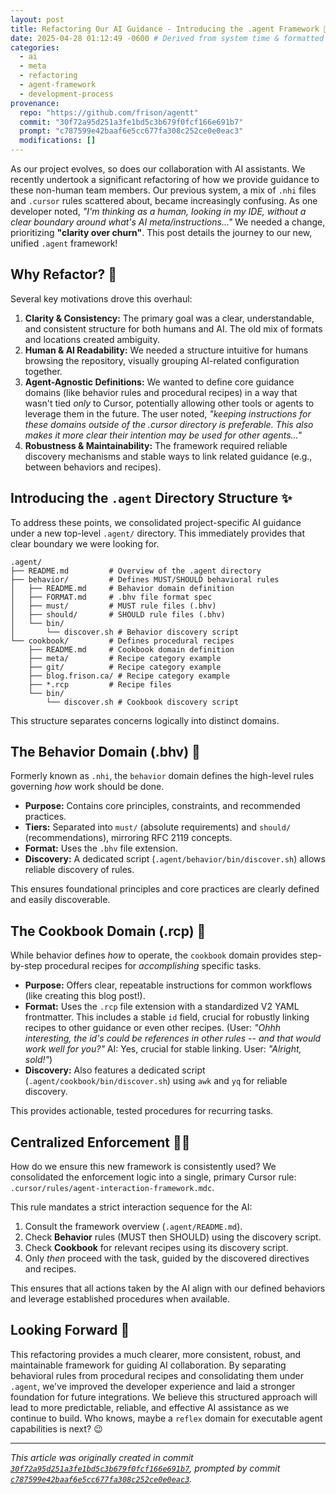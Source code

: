 ```yaml
---
layout: post
title: Refactoring Our AI Guidance - Introducing the .agent Framework 🤖
date: 2025-04-28 01:12:49 -0600 # Derived from system time & formatted to CST/CDT per Time Awareness Directive
categories:
  - ai
  - meta
  - refactoring
  - agent-framework
  - development-process
provenance:
  repo: "https://github.com/frison/agentt"
  commit: "30f72a95d251a3fe1bd5c3b679f0fcf166e691b7"
  prompt: "c787599e42baaf6e5cc677fa308c252ce0e0eac3"
  modifications: []
---
```


As our project evolves, so does our collaboration with AI assistants. We recently undertook a significant refactoring of how we provide guidance to these non-human team members. Our previous system, a mix of `.nhi` files and `.cursor` rules scattered about, became increasingly confusing. As one developer noted, *"I'm thinking as a human, looking in my IDE, without a clear boundary around what's AI meta/instructions..."* We needed a change, prioritizing **"clarity over churn"**. This post details the journey to our new, unified `.agent` framework!

## Why Refactor? 🤔

Several key motivations drove this overhaul:

1.  **Clarity & Consistency:** The primary goal was a clear, understandable, and consistent structure for both humans and AI. The old mix of formats and locations created ambiguity.
2.  **Human & AI Readability:** We needed a structure intuitive for humans browsing the repository, visually grouping AI-related configuration together.
3.  **Agent-Agnostic Definitions:** We wanted to define core guidance domains (like behavior rules and procedural recipes) in a way that wasn't tied *only* to Cursor, potentially allowing other tools or agents to leverage them in the future. The user noted, *"keeping instructions for these domains outside of the .cursor directory is preferable. This also makes it more clear their intention may be used for other agents..."*
4.  **Robustness & Maintainability:** The framework required reliable discovery mechanisms and stable ways to link related guidance (e.g., between behaviors and recipes).

## Introducing the `.agent` Directory Structure ✨

To address these points, we consolidated project-specific AI guidance under a new top-level `.agent/` directory. This immediately provides that clear boundary we were looking for.

```
.agent/
├── README.md         # Overview of the .agent directory
├── behavior/         # Defines MUST/SHOULD behavioral rules
│   ├── README.md     # Behavior domain definition
│   ├── FORMAT.md     # .bhv file format spec
│   ├── must/         # MUST rule files (.bhv)
│   ├── should/       # SHOULD rule files (.bhv)
│   └── bin/
│       └── discover.sh # Behavior discovery script
└── cookbook/         # Defines procedural recipes
    ├── README.md     # Cookbook domain definition
    ├── meta/         # Recipe category example
    ├── git/          # Recipe category example
    ├── blog.frison.ca/ # Recipe category example
    ├── *.rcp         # Recipe files
    └── bin/
        └── discover.sh # Cookbook discovery script
```

This structure separates concerns logically into distinct domains.

## The Behavior Domain (.bhv) 🚦

Formerly known as `.nhi`, the `behavior` domain defines the high-level rules governing *how* work should be done.

*   **Purpose:** Contains core principles, constraints, and recommended practices.
*   **Tiers:** Separated into `must/` (absolute requirements) and `should/` (recommendations), mirroring RFC 2119 concepts.
*   **Format:** Uses the `.bhv` file extension.
*   **Discovery:** A dedicated script (`.agent/behavior/bin/discover.sh`) allows reliable discovery of rules.

This ensures foundational principles and core practices are clearly defined and easily discoverable.

## The Cookbook Domain (.rcp) 🍳

While behavior defines *how* to operate, the `cookbook` domain provides step-by-step procedural recipes for *accomplishing* specific tasks.

*   **Purpose:** Offers clear, repeatable instructions for common workflows (like creating this blog post!).
*   **Format:** Uses the `.rcp` file extension with a standardized V2 YAML frontmatter. This includes a stable `id` field, crucial for robustly linking recipes to other guidance or even other recipes. (User: *"Ohhh interesting, the id's could be references in other rules -- and that would work well for you?"* AI: Yes, crucial for stable linking. User: *"Alright, sold!"*)
*   **Discovery:** Also features a dedicated script (`.agent/cookbook/bin/discover.sh`) using `awk` and `yq` for reliable discovery.

This provides actionable, tested procedures for recurring tasks.

## Centralized Enforcement 👮‍♀️

How do we ensure this new framework is consistently used? We consolidated the enforcement logic into a single, primary Cursor rule: `.cursor/rules/agent-interaction-framework.mdc`.

This rule mandates a strict interaction sequence for the AI:
1.  Consult the framework overview (`.agent/README.md`).
2.  Check **Behavior** rules (MUST then SHOULD) using the discovery script.
3.  Check **Cookbook** for relevant recipes using its discovery script.
4.  Only *then* proceed with the task, guided by the discovered directives and recipes.

This ensures that all actions taken by the AI align with our defined behaviors and leverage established procedures when available.

## Looking Forward 🚀

This refactoring provides a much clearer, more consistent, robust, and maintainable framework for guiding AI collaboration. By separating behavioral rules from procedural recipes and consolidating them under `.agent`, we've improved the developer experience and laid a stronger foundation for future integrations. We believe this structured approach will lead to more predictable, reliable, and effective AI assistance as we continue to build. Who knows, maybe a `reflex` domain for executable agent capabilities is next? 😉

---

*This article was originally created in commit [`30f72a95d251a3fe1bd5c3b679f0fcf166e691b7`](https://github.com/frison/agentt/commit/30f72a95d251a3fe1bd5c3b679f0fcf166e691b7), prompted by commit [`c787599e42baaf6e5cc677fa308c252ce0e0eac3`](https://github.com/frison/agentt/commit/c787599e42baaf6e5cc677fa308c252ce0e0eac3).*